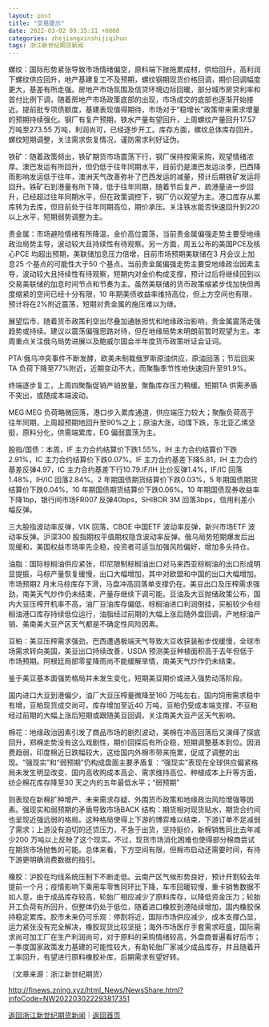 ```yaml
---
layout: post
title: "交易提示"
date: 2022-03-02 09:35:11 +0800
categories: zhejiangxinshijiqihuo
tags: 浙江新世纪期货新闻
---
```

<p>螺纹：国际形势紧张导致市场情绪偏空，原料端下挫拖累成材，供给回升，高利润下螺纹供应回升，地产基建复工不及预期，螺纹钢期现货价格回调，期价回调幅度更大，基差有所走强。房地产市场氛围及信贷环境边际回暖，部分城市房贷利率和首付比例下调，随着房地产市场政策底部的出现，市场成交的底部也逐渐开始接近。提前批专项债额度，基建表现值得期待，市场对于“稳增长”政策带来需求增量的预期持续强化。钢厂有复产预期，铁水产量有望回升，上周螺纹产量回升17.57 万吨至273.55 万吨，利润尚可，已经逐步开工。库存方面，螺纹总体库存回升。螺纹短期调整，关注需求恢复情况，谨防需求利好证伪。</p>
 <p>铁矿：随着政策频出，铁矿期货市场震荡下行，钢厂保持按需采购，观望情绪浓厚。澳巴发运有所回升，但仍低于往年同期水平，目前仍是澳巴发运淡季，巴西降雨影响发运低于往年，澳洲天气改善弥补了巴西发运的减量，预计后期铁矿发运将回升。铁矿石到港量有所下降，低于往年同期，随着节后复产，疏港量进一步回升，已经超过往年同期水平，但在政策调控下，钢厂仍以观望为主。港口库存从累库转为去库，但目前处于往年同期高位，期价承压。关注铁水能否快速回升到220 以上水平，短期弱势调整为主。</p>
 <p>贵金属：市场避险情绪有所降温，金价高位震荡，当前贵金属偏强走势主要受地缘政治局势主导，波动较大且持续性有待观察。另一方面，周五公布的美国PCE及核心PCE 均超出预期，美联储加息压力倍增，目前市场预期美联储在3 月会议上加息25 个基点的可能性大于50 个基点。当前贵金属偏强走势主要受地缘政治因素主导，波动较大且持续性有待观察，短期内对金价构成支撑，预计过后将继续回到以交易美联储的加息时间节点和节奏为主。虽然美联储的货币政策缩紧步伐加快但再度缩紧的空间已经十分有限，10 年期美债收益率维持高位，但上方空间也有限，预计将在2%附近震荡，短期对贵金属的施压难以为继。</p>
 <p>展望后市，随着货币政策利空出尽叠加通胀担忧和地缘政治影响，贵金属震荡走强趋势或持续。建议以震荡偏强思路对待，但在地缘局势未明朗前暂时观望为主。本周重点关注俄乌局势进展以及鲍威尔国会半年度货币政策听证会证词。</p>
 <p>PTA:俄乌冲突事件不断发酵，欧美未制裁俄罗斯原油供应，原油回落；节后回来TA 负荷下降至77%附近，近期变动不大，而聚酯季节性地快速回升至91.9%。</p>
 <p>终端逐步复工，上周四聚酯促销产销放量，聚酯库存压力稍缓。短期TA 供需矛盾不突出，或随成本端波动。</p>
 <p>MEG:MEG 负荷略微回落，港口步入累库通道，供应端压力较大；聚酯负荷高于往年同期，上周超预期地回升至90%之上；原油大涨，动煤下跌，东北亚乙烯坚挺，原料分化，供需端累库，EG 偏弱震荡为主。</p>
 <p>股指/国债：本周，IF 主力合约结算价下跌1.55%，IH 主力合约结算价下跌2.91%，IC 主力合约结算价下跌0.07%。IF 主力合约基差下降5.81，IH 主力合约基差反弹4.97，IC 主力合约基差下行10.79.IF/IH 比价反弹1.4%，IF/IC 回落1.48%，IH/IC 回落2.84%。2 年期国债期货结算价下跌0.03%，5 年期国债期货结算价下跌0.04%，10 年期国债期货结算价下跌0.06%。10 年期国债现券收益率下降1bp，银行间市场FR007 反弹40bps，SHIBOR 3M 回落3bps，信用利差小幅反弹。</p>
 <p>三大股指波动率反弹，VIX 回落，CBOE 中国ETF 波动率反弹，新兴市场ETF 波动率反弹。沪深300 股指期权平值期权隐含波动率反弹。俄乌局势短期爆发后出现缓和，美国权益市场率先企稳，投资者可适当加强风险偏好，增加多头持仓。</p>
 <p>油脂：国际棕榈油供应紧张，印尼限制棕榈油出口对马来西亚棕榈油的出口形成明显提振，马棕产量恢复缓慢，出口大幅增加，其中对欧盟和中国的出口大幅增加。市场预期2 月末马棕库存下滑，马盘冲高回落单支撑仍在。美豆出口及压榨需求强劲，南美天气炒作仍未结束，产量存继续下调可能。豆油及大豆抛储政策公布，国内大豆压榨开机率不高，油厂豆油库存偏低，棕榈油进口利润倒挂，买船较少令棕榈油港口库存持续低位运行，油脂经过前期的大幅上涨后随外盘回调，产地棕油产销、美南美大豆产区天气都是不确定性风险因素。</p>
 <p>豆粕：美豆压榨需求强劲，巴西遭遇极端天气导致大豆收获装船步伐缓慢，全球市场需求转向美国，美豆出口持续改善，USDA 预测美豆种植面积高于去年但低于市场预期。阿根廷局部零星降雨尚不能缓解旱情，南美天气炒作仍未结束。</p>
 <p>鉴于美豆基本面强势格局并未发生变化，短期美豆期价或进入强势动荡阶段。</p>
 <p>国内进口大豆到港偏少，油厂大豆压榨量微降至160 万吨左右，国内饲用需求稳中有增，豆粕现货成交尚可，库存增加至近40 万吨，豆粕仍受成本端支撑，不豆粕经过前期的大幅上涨后短期或跟随美豆回调，关注南美大豆产区天气影响。</p>
 <p>棉花：地缘政治因素引发了商品市场的剧烈波动，美棉在冲高回落后又演绎了探底回升，郑棉走势没有这么戏剧性，期价回探后有所企稳，短期调整基本到位。因消费趋弱，印度棉近日跌幅较大，这给国内外棉市带来拖累，促成了调整的出现。“强现实”和“弱预期”仍构成盘面主要矛盾复：“强现实”表现在全球供应偏紧格局未发生明显改变、国内高收购成本高企、需求维持高位、种植成本上升等方面，纺企棉花库存降至30 天之内的五年最低水平；“弱预期”</p>
 <p>则表现在新棉扩种增产、未来需求存疑、外围货币政策和地缘政治风险增强等因素。强现实和弱预期的矛盾导致市场BACK 结构：期货相对现货贴水，期货合约间也呈现近强远弱的格局。这种格局使得上下游的博弈难以结束，下游订单不足减弱了需求；上游没有迫切的还贷压力，不急于出货，坚持挺价，新棉销售同比去年减少200 万吨以上反映了这个现实。不过，现货市场消化困难也使得部分棉商尝试在期货市场抛售的可能。总体来看，下方空间有限，但棉市启动还需要时间，有待下游更明确消费数据的指引。</p>
 <p>橡胶：沪胶在均线系统压制下不断走低。云南产区气候形势良好，预计开割较去年提前一个月；疫情影响下乘用车零售同环比下降，车市回暖较慢，重卡销售数据不如人意，由于成品库存较高，轮胎厂相应减少了原料库存，以降低资金压力；轮胎开工负荷有所回升，但整体仍处于低位，随着进口橡胶到港陆续增加，国内橡胶保持稳定累库。胶市未来仍可乐观：停割将近，国际市场供应减少，成本支撑凸显，运力紧张没有完全解决，橡胶现货比较坚挺；海外市场医疗手套需求旺盛，国际需求尚可加工厂在生产利润尚可，对于原料的采购情绪较高，外盘商普遍看好后市；一季度国家政策发力基建的可能性较大，有助轮胎厂家减少成品库存，并且随着开工率回升，有望进行原料橡胶补库，后期需求有望好转。</p><p class="em_media">（文章来源：浙江新世纪期货）</p>

<http://finews.zning.xyz/html_News/NewsShare.html?infoCode=NW202203022293817351>

[返回浙江新世纪期货新闻](//finews.withounder.com/category/zhejiangxinshijiqihuo.html)｜[返回首页](//finews.withounder.com/)